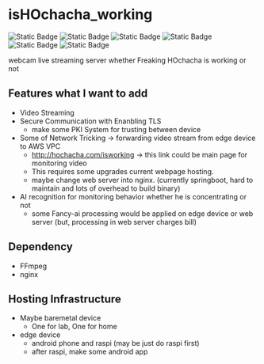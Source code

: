 # isHOchacha_working
![Static Badge](https://img.shields.io/badge/is_there_so_many_todo%3F-yes-red) ![Static Badge](https://img.shields.io/badge/does_HOchacha_work%3F-NO-red) ![Static Badge](https://img.shields.io/badge/are_his_professors_angry%3F-YES-red) ![Static Badge](https://img.shields.io/badge/did_he_delayed_his_job_for_a_month%3F-YEES-red) ![Static Badge](https://img.shields.io/badge/does_he_need_some_monitoring%3F-YES-green) ![Static Badge](https://img.shields.io/badge/does_he_play_right_now_by_making_this_dumbass_badges%3F%3F-YES-green)


webcam live streaming server whether Freaking HOchacha is working or not

## Features what I want to add
- Video Streaming
- Secure Communication with Enanbling TLS
  - make some PKI System for trusting between device
- Some of Network Tricking -> forwarding video stream from edge device to AWS VPC
  - http://hochacha.com/isworking -> this link could be main page for monitoring video
  - This requires some upgrades current webpage hosting.
  - maybe change web server into nginx. (currently springboot, hard to maintain and lots of overhead to build binary)
- AI recognition for monitoring behavior whether he is concentrating or not
  - some Fancy-ai processing would be applied on edge device or web server (but, processing in web server charges bill)
## Dependency
- FFmpeg
- nginx
## Hosting Infrastructure
- Maybe baremetal device
  - One for lab, One for home
- edge device
  - android phone and raspi (may be just do raspi first)
  - after raspi, make some android app


